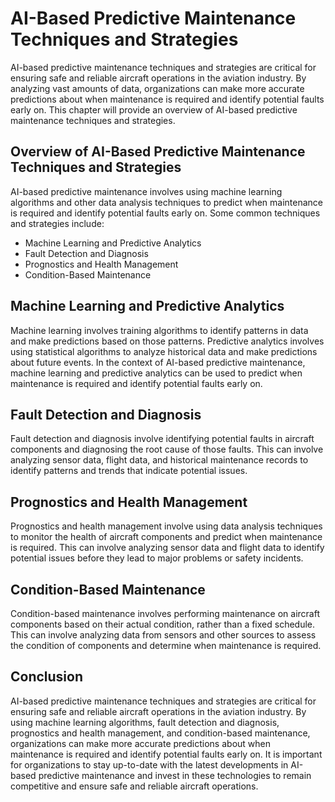 AI-Based Predictive Maintenance Techniques and Strategies
====================================================================

AI-based predictive maintenance techniques and strategies are critical for ensuring safe and reliable aircraft operations in the aviation industry. By analyzing vast amounts of data, organizations can make more accurate predictions about when maintenance is required and identify potential faults early on. This chapter will provide an overview of AI-based predictive maintenance techniques and strategies.

Overview of AI-Based Predictive Maintenance Techniques and Strategies
---------------------------------------------------------------------

AI-based predictive maintenance involves using machine learning algorithms and other data analysis techniques to predict when maintenance is required and identify potential faults early on. Some common techniques and strategies include:

* Machine Learning and Predictive Analytics
* Fault Detection and Diagnosis
* Prognostics and Health Management
* Condition-Based Maintenance

Machine Learning and Predictive Analytics
-----------------------------------------

Machine learning involves training algorithms to identify patterns in data and make predictions based on those patterns. Predictive analytics involves using statistical algorithms to analyze historical data and make predictions about future events. In the context of AI-based predictive maintenance, machine learning and predictive analytics can be used to predict when maintenance is required and identify potential faults early on.

Fault Detection and Diagnosis
-----------------------------

Fault detection and diagnosis involve identifying potential faults in aircraft components and diagnosing the root cause of those faults. This can involve analyzing sensor data, flight data, and historical maintenance records to identify patterns and trends that indicate potential issues.

Prognostics and Health Management
---------------------------------

Prognostics and health management involve using data analysis techniques to monitor the health of aircraft components and predict when maintenance is required. This can involve analyzing sensor data and flight data to identify potential issues before they lead to major problems or safety incidents.

Condition-Based Maintenance
---------------------------

Condition-based maintenance involves performing maintenance on aircraft components based on their actual condition, rather than a fixed schedule. This can involve analyzing data from sensors and other sources to assess the condition of components and determine when maintenance is required.

Conclusion
----------

AI-based predictive maintenance techniques and strategies are critical for ensuring safe and reliable aircraft operations in the aviation industry. By using machine learning algorithms, fault detection and diagnosis, prognostics and health management, and condition-based maintenance, organizations can make more accurate predictions about when maintenance is required and identify potential faults early on. It is important for organizations to stay up-to-date with the latest developments in AI-based predictive maintenance and invest in these technologies to remain competitive and ensure safe and reliable aircraft operations.
